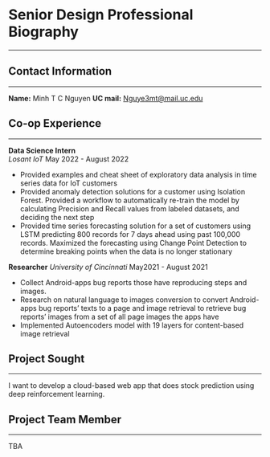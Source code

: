 # Senior Design  Professional Biography
---
## Contact Information 
---
**Name:** Minh T C Nguyen
**UC mail:** Nguye3mt@mail.uc.edu

## Co-op Experience 
---
**Data Science Intern** 						
*Losant IoT* May 2022 - August 2022
+ Provided examples and cheat sheet of exploratory data analysis in time series data for IoT customers
+ Provided anomaly detection solutions for a customer using Isolation Forest. Provided a workflow to automatically re-train the model by calculating Precision and Recall values from labeled datasets, and deciding the next step
+ Provided time series forecasting solution for a set of customers using LSTM predicting 800 records for 7 days ahead using past 100,000 records. Maximized the forecasting using Change Point Detection to determine breaking points when the data is no longer stationary

**Researcher**
*University of Cincinnati* May2021 - August 2021
+ Collect Android-apps bug reports those have reproducing steps and images.
+ Research on natural language to images conversion to convert Android-apps bug reports’ texts to a page and image retrieval to retrieve bug reports’ images from a set of all page images the apps have
+ Implemented Autoencoders model with 19 layers for content-based image retrieval

## Project Sought
---
I want to develop a cloud-based web app that does stock prediction using deep reinforcement learning.

## Project Team Member
---
TBA
